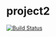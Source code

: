 # project2

[![Build Status](https://travis-ci.org/ryansanford/project2.svg?branch=master)](https://travis-ci.org/ryansanford/project2)
